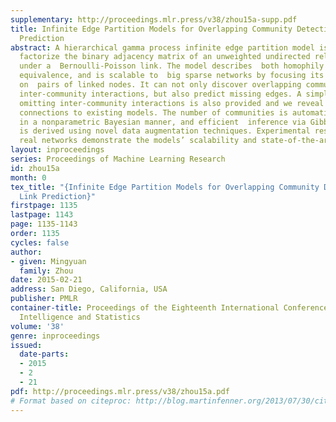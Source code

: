 ```yaml
---
supplementary: http://proceedings.mlr.press/v38/zhou15a-supp.pdf
title: Infinite Edge Partition Models for Overlapping Community Detection and Link
  Prediction
abstract: A hierarchical gamma process infinite edge partition model is proposed to
  factorize the binary adjacency matrix of an unweighted undirected relational network
  under a  Bernoulli-Poisson link. The model describes  both homophily and stochastic
  equivalence, and is scalable to  big sparse networks by focusing its computation
  on  pairs of linked nodes. It can not only discover overlapping communities and
  inter-community interactions, but also predict missing edges. A simplified version
  omitting inter-community interactions is also provided and we reveal its  interesting
  connections to existing models. The number of communities is automatically inferred
  in a nonparametric Bayesian manner, and efficient  inference via Gibbs sampling
  is derived using novel data augmentation techniques. Experimental results on four
  real networks demonstrate the models’ scalability and state-of-the-art performance.
layout: inproceedings
series: Proceedings of Machine Learning Research
id: zhou15a
month: 0
tex_title: "{Infinite Edge Partition Models for Overlapping Community Detection and
  Link Prediction}"
firstpage: 1135
lastpage: 1143
page: 1135-1143
order: 1135
cycles: false
author:
- given: Mingyuan
  family: Zhou
date: 2015-02-21
address: San Diego, California, USA
publisher: PMLR
container-title: Proceedings of the Eighteenth International Conference on Artificial
  Intelligence and Statistics
volume: '38'
genre: inproceedings
issued:
  date-parts:
  - 2015
  - 2
  - 21
pdf: http://proceedings.mlr.press/v38/zhou15a.pdf
# Format based on citeproc: http://blog.martinfenner.org/2013/07/30/citeproc-yaml-for-bibliographies/
---
```

